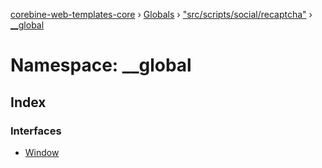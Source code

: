 [corebine-web-templates-core](../README.md) › [Globals](../globals.md) › ["src/scripts/social/recaptcha"](_src_scripts_social_recaptcha_.md) › [__global](_src_scripts_social_recaptcha_.__global.md)

# Namespace: __global

## Index

### Interfaces

* [Window](../interfaces/_src_scripts_social_recaptcha_.__global.window.md)
